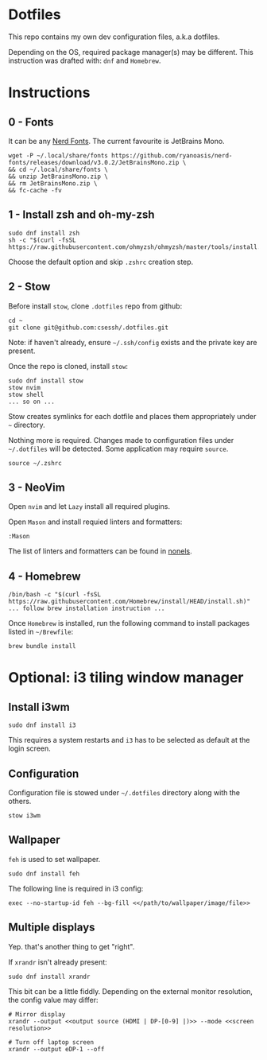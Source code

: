 # Dotfiles 

This repo contains my own dev configuration files, a.k.a dotfiles.

Depending on the OS, required package manager(s) may be different. This instruction was drafted with: `dnf` and `Homebrew`.

# Instructions 

## 0 - Fonts 

It can be any [Nerd Fonts](https://www.nerdfonts.com/). The current favourite is JetBrains Mono.

```
wget -P ~/.local/share/fonts https://github.com/ryanoasis/nerd-fonts/releases/download/v3.0.2/JetBrainsMono.zip \
&& cd ~/.local/share/fonts \
&& unzip JetBrainsMono.zip \
&& rm JetBrainsMono.zip \
&& fc-cache -fv
```

## 1 - Install zsh and oh-my-zsh

```
sudo dnf install zsh
sh -c "$(curl -fsSL https://raw.githubusercontent.com/ohmyzsh/ohmyzsh/master/tools/install.sh)"
```

Choose the default option and skip `.zshrc` creation step.

## 2 - Stow 

Before install `stow`, clone `.dotfiles` repo from github:

```
cd ~
git clone git@github.com:csessh/.dotfiles.git
```

Note: if haven't already, ensure `~/.ssh/config` exists and the private key are present.

Once the repo is cloned, install `stow`:

```
sudo dnf install stow
stow nvim
stow shell
... so on ... 
```

Stow creates symlinks for each dotfile and places them appropriately under `~` directory. 

Nothing more is required. Changes made to configuration files under `~/.dotfiles` will be detected. Some application may require `source`. 

```
source ~/.zshrc
```

## 3 - NeoVim 


Open `nvim` and let `Lazy` install all required plugins. 

Open `Mason` and install requied linters and formatters:

```
:Mason
```

The list of linters and formatters can be found in [nonels](/nvim/.config/nvim/lua/plugins/nonels.lua).

## 4 - Homebrew

```
/bin/bash -c "$(curl -fsSL https://raw.githubusercontent.com/Homebrew/install/HEAD/install.sh)"
... follow brew installation instruction ... 

```

Once `Homebrew` is installed, run the following command to install packages listed in `~/Brewfile`:

```
brew bundle install 
```

# Optional: i3 tiling window manager 

## Install i3wm

```
sudo dnf install i3
```

This requires a system restarts and `i3` has to be selected as default at the login screen.

## Configuration 

Configuration file is stowed under `~/.dotfiles` directory along with the others.

```
stow i3wm
```

## Wallpaper 

`feh` is used to set wallpaper. 

```
sudo dnf install feh
```

The following line is required in i3 config: 

```
exec --no-startup-id feh --bg-fill <</path/to/wallpaper/image/file>>
```

## Multiple displays

Yep. that's another thing to get "right".

If `xrandr` isn't already present:

```
sudo dnf install xrandr
```

This bit can be a little fiddly. Depending on the external monitor resolution, the config value may differ:

```
# Mirror display
xrandr --output <<output source (HDMI | DP-[0-9] |)>> --mode <<screen resolution>>

# Turn off laptop screen
xrandr --output eDP-1 --off 
```
